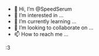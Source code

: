 - 👋 Hi, I’m @SpeedSerum
- 👀 I’m interested in ...
- 🌱 I’m currently learning ...
- 💞️ I’m looking to collaborate on ...
- 📫 How to reach me ...

<!---
SpeedSerum/SpeedSerum is a ✨ special ✨ repository because its `README.md` (this file) appears on your GitHub profile.
You can click the Preview link to take a look at your changes.
--->

:3
